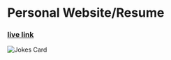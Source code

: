 # Personal Website/Resume

### [live link](https://r97draco.github.io/Resume/)

![Jokes Card](https://readme-jokes.vercel.app/api?hideBorder&theme=black&qColor=%23fff&aColor=%39FF14&bgColor=%23000)
